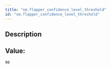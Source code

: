 ```yaml
---
title: "sm.flapper_confidence_level_threshold"
id: "sm.flapper_confidence_level_threshold"
---
```

## Description



## Value: 
```
90
```